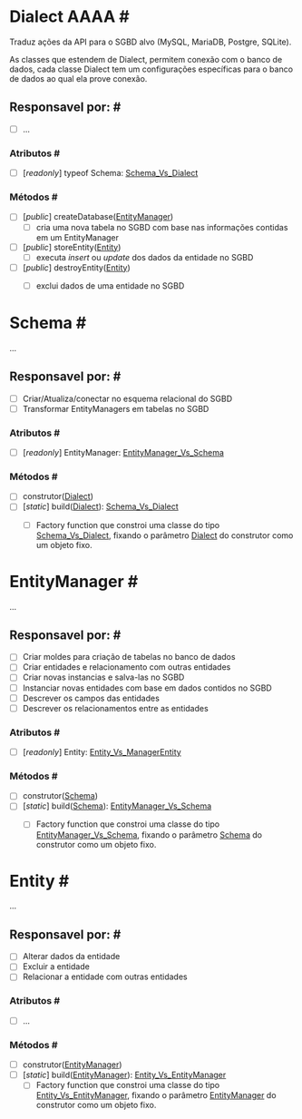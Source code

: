 Dialect AAAA <a name="1.">#</a>
===

Traduz ações da API para o SGBD alvo (MySQL, MariaDB, Postgre, SQLite).

As classes que estendem de Dialect, permitem conexão com o banco de dados, cada classe Dialect tem um configurações específicas para o banco de dados ao qual ela prove conexão.

## Responsavel por: <a name="1.1">#</a>

- [ ] ...

### Atributos <a name="1.1.1">#</a>

- [ ] [_readonly_] typeof Schema: [Schema_Vs_Dialect](#schema_Vs_dialect)

### Métodos <a name="1.1.2">#</a>

- [ ] [_public_] createDatabase([EntityManager](#EntityManager))
  - [ ] cria uma nova tabela no SGBD com base nas informações contidas em um EntityManager
- [ ] [_public_] storeEntity([Entity](#Entity))
  - [ ] executa _insert_ ou _update_ dos dados da entidade no SGBD
- [ ] [_public_] destroyEntity([Entity](#Entity))
  - [ ] exclui dados de uma entidade no SGBD





Schema <a name="2.">#</a>
===

...

## Responsavel por: <a name="2.1">#</a>

- [ ] Criar/Atualiza/conectar no esquema relacional do SGBD
- [ ] Transformar EntityManagers em tabelas no SGBD

### Atributos <a name="2.1.1">#</a>

- [ ] [_readonly_] EntityManager: [EntityManager_Vs_Schema](#EntityManager_Vs_Schema)

### Métodos <a name="2.1.2">#</a>

- [ ] construtor([Dialect](#dialect))
- [ ] [_static_] build([Dialect](#dialect)): [Schema_Vs_Dialect](#schema_Vs_dialect)
  - [ ] Factory function que constroi uma classe do tipo [Schema_Vs_Dialect](#schema_Vs_dialect), fixando o parâmetro [Dialect](#dialect) do construtor como um objeto fixo.





EntityManager <a name="3.">#</a>
===

...

## Responsavel por: <a name="3.1">#</a>

- [ ] Criar moldes para criação de tabelas no banco de dados
- [ ] Criar entidades e relacionamento com outras entidades
- [ ] Criar novas instancias e salva-las no SGBD
- [ ] Instanciar novas entidades com base em dados contidos no SGBD
- [ ] Descrever os campos das entidades
- [ ] Descrever os relacionamentos entre as entidades

### Atributos <a name="3.1.1">#</a>

- [ ] [_readonly_] Entity: [Entity_Vs_ManagerEntity](#Entity_Vs_ManagerEntity)

### Métodos <a name="3.1.2">#</a>

- [ ] construtor([Schema](#Schema))
- [ ] [_static_] build([Schema](#Schema)): [EntityManager_Vs_Schema](#EntityManager_Vs_Schema)
  - [ ] Factory function que constroi uma classe do tipo [EntityManager_Vs_Schema](#EntityManager_Vs_Schema), fixando o parâmetro [Schema](#Schema) do construtor como um objeto fixo.





Entity <a name="4.">#</a>
===

...

## Responsavel por: <a name="4.1">#</a>

- [ ] Alterar dados da entidade
- [ ] Excluir a entidade
- [ ] Relacionar a entidade com outras entidades

### Atributos <a name="4.1.1">#</a>

- [ ] ...

### Métodos <a name="4.1.2">#</a>

- [ ] construtor([EntityManager](#EntityManager))
- [ ] [_static_] build([EntityManager](#EntityManager)): [Entity_Vs_EntityManager](#Entity_Vs_EntityManager)
  - [ ] Factory function que constroi uma classe do tipo [Entity_Vs_EntityManager](#Entity_Vs_EntityManager), fixando o parâmetro [EntityManager](#EntityManager) do construtor como um objeto fixo.